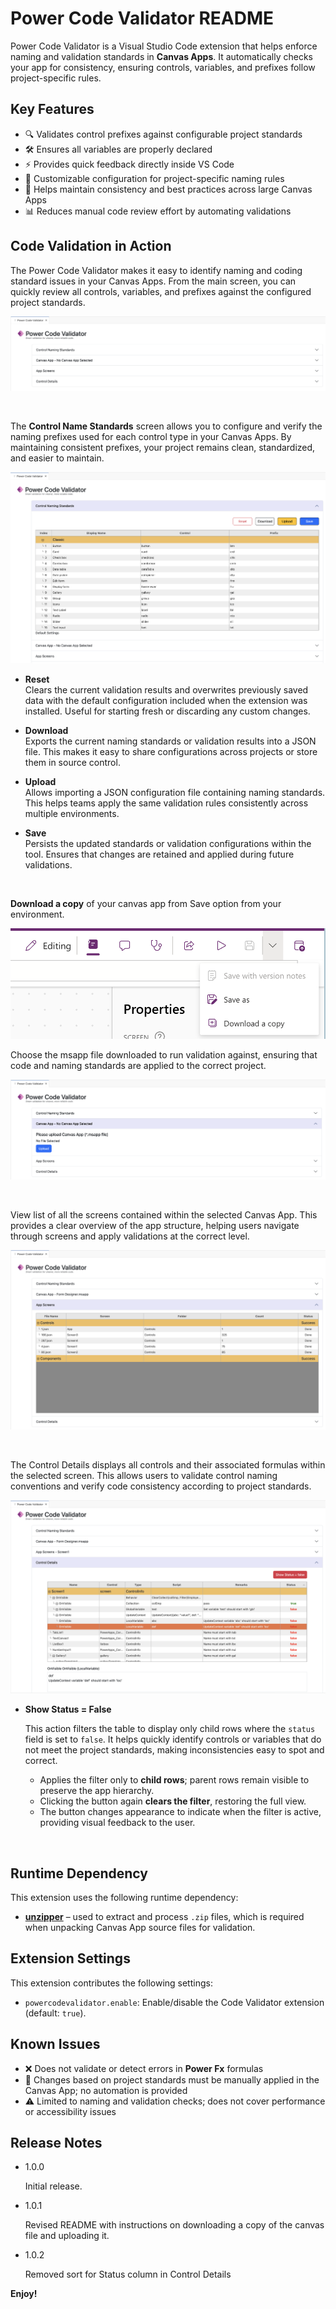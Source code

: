 # Power Code Validator README

Power Code Validator is a Visual Studio Code extension that helps enforce naming and validation standards in **Canvas Apps**. It automatically checks your app for consistency, ensuring controls, variables, and prefixes follow project-specific rules.

## Key Features
- 🔍 Validates control prefixes against configurable project standards
- 🛠 Ensures all variables are properly declared
- ⚡ Provides quick feedback directly inside VS Code
- 📂 Customizable configuration for project-specific naming rules
- 🚀 Helps maintain consistency and best practices across large Canvas Apps
- 📊 Reduces manual code review effort by automating validations 


## Code Validation in Action

The Power Code Validator makes it easy to identify naming and coding standard issues in your Canvas Apps.  From the main screen, you can quickly review all controls, variables, and prefixes against the configured project standards.

![initialscreen](images/screen1.png)

<br>

The **Control Name Standards** screen allows you to configure and verify the naming prefixes used for each control type in your Canvas Apps.  By maintaining consistent prefixes, your project remains clean, standardized, and easier to maintain.
 
![Control Name Standards](images/screen2.png)

- **Reset**  
  Clears the current validation results and overwrites previously saved data with the default configuration included when the extension was installed.  Useful for starting fresh or discarding any custom changes.

- **Download**  
  Exports the current naming standards or validation results into a JSON file.  This makes it easy to share configurations across projects or store them in source control.

- **Upload**  
  Allows importing a JSON configuration file containing naming standards.  This helps teams apply the same validation rules consistently across multiple environments.

- **Save**  
  Persists the updated standards or validation configurations within the tool.  Ensures that changes are retained and applied during future validations.

<br>

**Download a copy** of your canvas app from Save option from your environment.

![Download a copy](images/screen3a.png)

Choose the msapp file downloaded to run validation against, ensuring that code and naming standards are applied to the correct project.

![Canvas App Selection](images/screen3.png)

<br>

View list of all the screens contained within the selected Canvas App.  This provides a clear overview of the app structure, helping users navigate through screens and apply validations at the correct level.

![App Screens](images/screen4.png)

<br>

The Control Details displays all controls and their associated formulas within the selected screen.  This allows users to validate control naming conventions and verify code consistency according to project standards.

![Control Details](images/screen5.png)

- **Show Status = False**

    This action filters the table to display only child rows where the `status` field is set to `false`.  It helps quickly identify controls or variables that do not meet the project standards, making inconsistencies easy to spot and correct.

    - Applies the filter only to **child rows**; parent rows remain visible to preserve the app hierarchy.  
    - Clicking the button again **clears the filter**, restoring the full view.  
    - The button changes appearance to indicate when the filter is active, providing visual feedback to the user.

<br>


## Runtime Dependency

This extension uses the following runtime dependency:

- **[unzipper](https://www.npmjs.com/package/unzipper)** – used to extract and process `.zip` files, which is required when unpacking Canvas App source files for validation.


## Extension Settings

This extension contributes the following settings:

* `powercodevalidator.enable`: Enable/disable the Code Validator extension (default: `true`).


## Known Issues

- ❌ Does not validate or detect errors in **Power Fx** formulas
- 🔄 Changes based on project standards must be manually applied in the Canvas App; no automation is provided
- ⚠️ Limited to naming and validation checks; does not cover performance or accessibility issues


## Release Notes

- 1.0.0

  Initial release.

- 1.0.1

  Revised README with instructions on downloading a copy of the canvas file and uploading it.

- 1.0.2

  Removed sort for Status column in Control Details
  


**Enjoy!**

